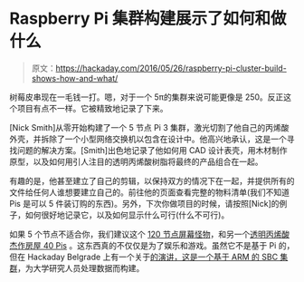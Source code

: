 # Raspberry Pi 集群构建展示了如何和做什么

> 原文：<https://hackaday.com/2016/05/26/raspberry-pi-cluster-build-shows-how-and-what/>

树莓皮串现在一毛钱一打。嗯，对于一个 5π的集群来说可能更像是 250。反正这个项目有点不一样。它被精致地记录了下来。

[Nick Smith]从零开始构建了一个 5 节点 Pi 3 集群，激光切割了他自己的丙烯酸外壳，并拆除了一个小型网络交换机以包含在设计中。他高兴地承认，这是一个寻找问题的解决方案。[Smith]出色地记录了他如何用 CAD 设计表壳，用木材制作原型，以及如何用引人注目的透明丙烯酸树脂将最终的产品组合在一起。

有趣的是，他甚至建立了自己的剪辑，以保持双方的情况下在一起，并提供所有的文件给任何人谁想要建立自己的。前往他的页面查看完整的物料清单(我们不知道 Pis 是可以 5 件装订购的东西)。另外，下次你做项目的时候，请按照[Nick]的例子，如何很好地记录它，以及如何显示什么可行(什么不可行)。

如果 5 个节点不适合你，我们建议这个 [120 节点屏幕怪物](http://hackaday.com/2014/10/07/120-node-rasperry-pi-cluster-for-website-testing/)，和另一个[透明丙烯酸杰作房屋 40 Pis](http://hackaday.com/2014/02/17/40-node-raspi-cluster/) 。这东西真的不仅仅是为了娱乐和游戏。虽然它不是基于 Pi 的，但在 Hackaday Belgrade 上有一个关于[的演讲，这是一个基于 ARM 的 SBC 集群](http://hackaday.com/2016/05/09/designing-a-high-performance-parallel-personal-cluster/)，为大学研究人员处理数据而构建。